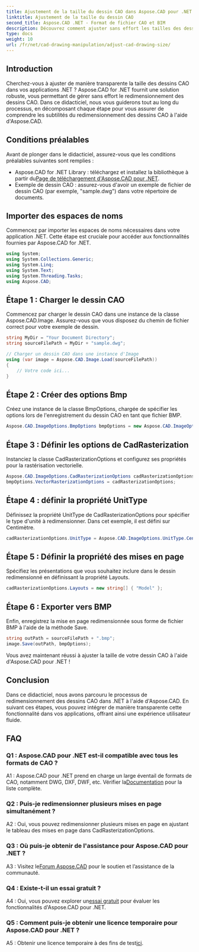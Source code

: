 ```yaml
---
title: Ajustement de la taille du dessin CAO dans Aspose.CAD pour .NET
linktitle: Ajustement de la taille du dessin CAO
second_title: Aspose.CAD .NET - Format de fichier CAO et BIM
description: Découvrez comment ajuster sans effort les tailles des dessins CAO dans .NET à l'aide d'Aspose.CAD. Suivez notre guide étape par étape pour un redimensionnement fluide.
type: docs
weight: 10
url: /fr/net/cad-drawing-manipulation/adjust-cad-drawing-size/
---
```

## Introduction

Cherchez-vous à ajuster de manière transparente la taille des dessins CAO dans vos applications .NET ? Aspose.CAD for .NET fournit une solution robuste, vous permettant de gérer sans effort le redimensionnement des dessins CAO. Dans ce didacticiel, nous vous guiderons tout au long du processus, en décomposant chaque étape pour vous assurer de comprendre les subtilités du redimensionnement des dessins CAO à l'aide d'Aspose.CAD.

## Conditions préalables

Avant de plonger dans le didacticiel, assurez-vous que les conditions préalables suivantes sont remplies :

- Aspose.CAD for .NET Library : téléchargez et installez la bibliothèque à partir du[Page de téléchargement d'Aspose.CAD pour .NET](https://releases.aspose.com/cad/net/).
- Exemple de dessin CAO : assurez-vous d'avoir un exemple de fichier de dessin CAO (par exemple, "sample.dwg") dans votre répertoire de documents.

## Importer des espaces de noms

Commencez par importer les espaces de noms nécessaires dans votre application .NET. Cette étape est cruciale pour accéder aux fonctionnalités fournies par Aspose.CAD for .NET.

```csharp
using System;
using System.Collections.Generic;
using System.Linq;
using System.Text;
using System.Threading.Tasks;
using Aspose.CAD;
```

## Étape 1 : Charger le dessin CAO

Commencez par charger le dessin CAO dans une instance de la classe Aspose.CAD.Image. Assurez-vous que vous disposez du chemin de fichier correct pour votre exemple de dessin.

```csharp
string MyDir = "Your Document Directory";
string sourceFilePath = MyDir + "sample.dwg";

// Charger un dessin CAO dans une instance d'Image
using (var image = Aspose.CAD.Image.Load(sourceFilePath))
{
    // Votre code ici...
}
```

## Étape 2 : Créer des options Bmp

Créez une instance de la classe BmpOptions, chargée de spécifier les options lors de l'enregistrement du dessin CAO en tant que fichier BMP.

```csharp
Aspose.CAD.ImageOptions.BmpOptions bmpOptions = new Aspose.CAD.ImageOptions.BmpOptions();
```

## Étape 3 : Définir les options de CadRasterization

Instanciez la classe CadRasterizationOptions et configurez ses propriétés pour la rastérisation vectorielle.

```csharp
Aspose.CAD.ImageOptions.CadRasterizationOptions cadRasterizationOptions = new Aspose.CAD.ImageOptions.CadRasterizationOptions();
bmpOptions.VectorRasterizationOptions = cadRasterizationOptions;
```

## Étape 4 : définir la propriété UnitType

Définissez la propriété UnitType de CadRasterizationOptions pour spécifier le type d'unité à redimensionner. Dans cet exemple, il est défini sur Centimètre.

```csharp
cadRasterizationOptions.UnitType = Aspose.CAD.ImageOptions.UnitType.Centimeter;
```

## Étape 5 : Définir la propriété des mises en page

Spécifiez les présentations que vous souhaitez inclure dans le dessin redimensionné en définissant la propriété Layouts.

```csharp
cadRasterizationOptions.Layouts = new string[] { "Model" };
```

## Étape 6 : Exporter vers BMP

Enfin, enregistrez la mise en page redimensionnée sous forme de fichier BMP à l'aide de la méthode Save.

```csharp
string outPath = sourceFilePath + ".bmp";
image.Save(outPath, bmpOptions);
```

Vous avez maintenant réussi à ajuster la taille de votre dessin CAO à l'aide d'Aspose.CAD pour .NET !

## Conclusion

Dans ce didacticiel, nous avons parcouru le processus de redimensionnement des dessins CAO dans .NET à l'aide d'Aspose.CAD. En suivant ces étapes, vous pouvez intégrer de manière transparente cette fonctionnalité dans vos applications, offrant ainsi une expérience utilisateur fluide.

## FAQ

### Q1 : Aspose.CAD pour .NET est-il compatible avec tous les formats de CAO ?

 A1 : Aspose.CAD pour .NET prend en charge un large éventail de formats de CAO, notamment DWG, DXF, DWF, etc. Vérifier la[Documentation](https://reference.aspose.com/cad/net/) pour la liste complète.

### Q2 : Puis-je redimensionner plusieurs mises en page simultanément ?

A2 : Oui, vous pouvez redimensionner plusieurs mises en page en ajustant le tableau des mises en page dans CadRasterizationOptions.

### Q3 : Où puis-je obtenir de l'assistance pour Aspose.CAD pour .NET ?

 A3 : Visitez le[Forum Aspose.CAD](https://forum.aspose.com/c/cad/19) pour le soutien et l’assistance de la communauté.

### Q4 : Existe-t-il un essai gratuit ?

 A4 : Oui, vous pouvez explorer un[essai gratuit](https://releases.aspose.com/) pour évaluer les fonctionnalités d'Aspose.CAD pour .NET.

### Q5 : Comment puis-je obtenir une licence temporaire pour Aspose.CAD pour .NET ?

 A5 : Obtenir une licence temporaire à des fins de test[ici](https://purchase.aspose.com/temporary-license/).